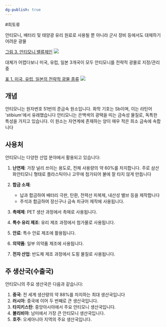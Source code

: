 ```yaml
---
dg-publish: true
---
```

#희토류 


안티모니, 배터리 및 태양광 유리 원료로 사용될 뿐 아니라 군사 장비 등에서도 대체하기 어려운 광물

[그림 3. 안티모니 밸류체인](8.30_중국의%20미국%20견제%20카드%20안티모니.pdf#page=3&selection=19,0,26,4&color=yellow)
![](Pasted%20image%2020241119163424.png)


대체가 어렵다보니 미국, 유럽, 일본 3개국이 모두 안티모니를 전략적 광물로 지정/관리 중

[표 1. 미국, 유럽, 일본의 전략적 광물 종류](8.30_중국의%20미국%20견제%20카드%20안티모니.pdf#page=3&selection=63,0,80,2&color=yellow)
![](Pasted%20image%2020241119163504.png)



## 개념

안티모니는 원자번호 51번의 준금속 원소입니다. 화학 기호는 Sb이며, 이는 라틴어 'stibium'에서 유래했습니다 안티모니는 은백색의 광택을 띠는 금속성 물질로, 독특한 특성을 가지고 있습니다. 이 원소는 자연계에 존재하는 양이 매우 적은 희소 금속에 속합니다

## 사용처

안티모니는 다양한 산업 분야에서 활용되고 있습니다:

1. **난연제**: 가장 널리 쓰이는 용도로, 전체 사용량의 약 60%를 차지합니다. 주로 삼산화안티모니 형태로 플라스틱이나 고무에 첨가되어 불에 잘 타지 않게 만듭니다

2. **합금 소재**:
    - 납과 합금하여 배터리 극판, 탄환, 전력선 피복제, 내산성 밸브 등을 제작합니다
    - 주석과 합금하여 장신구나 금속 피규어 제작에 사용됩니다.
3. **촉매제**: PET 생산 과정에서 촉매로 사용됩니다.
4. **특수 유리 제조**: 유리 제조 과정에서 첨가물로 사용됩니다.
5. **안료**: 특수 안료 제조에 활용됩니다.
6. **의약품**: 일부 의약품 제조에 사용됩니다.
7. **전자 산업**: 반도체 제조 과정에서 도핑 물질로 사용됩니다.

## 주 생산국(수출국)

안티모니의 주요 생산국은 다음과 같습니다:

1. **중국**: 전 세계 생산량의 약 88%를 차지하는 최대 생산국입니다
2. **러시아**: 중국에 이어 두 번째로 큰 생산국입니다.
3. **타지키스탄**: 중앙아시아에서 주요 안티모니 생산국입니다.
4. **볼리비아**: 남미에서 가장 큰 안티모니 생산국입니다.
5. **호주**: 오세아니아 지역의 주요 생산국입니다.
